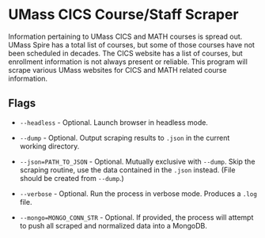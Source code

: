 # UMass CICS Course/Staff Scraper

Information pertaining to UMass CICS and MATH courses is spread out. UMass Spire has a total list of courses, but some of those courses have not been scheduled in decades. The CICS website has a list of courses, but enrollment information is not always present or reliable. This program will scrape various UMass websites for CICS and MATH related course information.

## Flags

- `--headless` - Optional. Launch browser in headless mode.

- `--dump` - Optional. Output scraping results to `.json` in the current working directory.

- `--json=PATH_TO_JSON` - Optional. Mutually exclusive with `--dump`. Skip the scraping routine, use the data contained in the `.json` instead. (File should be created from `--dump`.)

- `--verbose` - Optional. Run the process in verbose mode. Produces a `.log` file.

- `--mongo=MONGO_CONN_STR` - Optional. If provided, the process will attempt to push all scraped and normalized data into a MongoDB.
